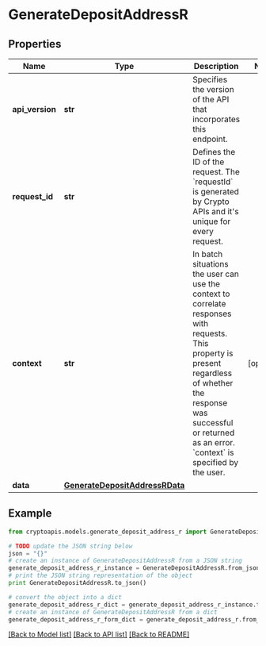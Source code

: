 # GenerateDepositAddressR


## Properties
Name | Type | Description | Notes
------------ | ------------- | ------------- | -------------
**api_version** | **str** | Specifies the version of the API that incorporates this endpoint. | 
**request_id** | **str** | Defines the ID of the request. The &#x60;requestId&#x60; is generated by Crypto APIs and it&#39;s unique for every request. | 
**context** | **str** | In batch situations the user can use the context to correlate responses with requests. This property is present regardless of whether the response was successful or returned as an error. &#x60;context&#x60; is specified by the user. | [optional] 
**data** | [**GenerateDepositAddressRData**](GenerateDepositAddressRData.md) |  | 

## Example

```python
from cryptoapis.models.generate_deposit_address_r import GenerateDepositAddressR

# TODO update the JSON string below
json = "{}"
# create an instance of GenerateDepositAddressR from a JSON string
generate_deposit_address_r_instance = GenerateDepositAddressR.from_json(json)
# print the JSON string representation of the object
print GenerateDepositAddressR.to_json()

# convert the object into a dict
generate_deposit_address_r_dict = generate_deposit_address_r_instance.to_dict()
# create an instance of GenerateDepositAddressR from a dict
generate_deposit_address_r_form_dict = generate_deposit_address_r.from_dict(generate_deposit_address_r_dict)
```
[[Back to Model list]](../README.md#documentation-for-models) [[Back to API list]](../README.md#documentation-for-api-endpoints) [[Back to README]](../README.md)


